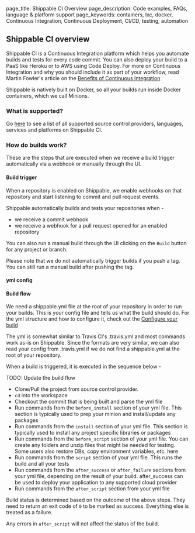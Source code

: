 page_title: Shippable CI Overview
page_description: Code examples, FAQs, language & platform support
page_keywords: containers, lxc, docker, Continuous Integration, Continuous Deployment, CI/CD, testing, automation

## Shippable CI overview

Shippable CI is a Continuous Integration platform which helps you automate builds and tests for every code commit. You can also deploy your build to a PaaS like Heroku or to AWS using Code Deploy. For more on Continuous Integration and why you should include it as part of your workflow, read Martin Fowler's article on the [Benefits of Continuous Integration](http://martinfowler.com/articles/continuousIntegration.html#BenefitsOfContinuousIntegration)

Shippable is natively built on Docker, so all your builds run inside Docker containers, which we call Minions.

### What is supported?

Go [here](gs_supported.md) to see a list of all supported source control providers, languages, services and platforms on Shippable CI.

### How do builds work?

These are the steps that are executed when we receive a build trigger automatically via a webhook or manually through the UI.

#### Build trigger

When a repository is enabled on Shippable, we enable webhooks on that repository and start listening to commit and pull request events. 

Shippable automatically builds and tests your repositories when -

- we receive a commit webhook 
- we receive a webhook for a pull request opened for an enabled repository

You can also run a manual build through the UI clicking on the `Build` button for any project or branch.

Please note that we do not automatically trigger builds if you push a tag. You can still run a manual build after pushing the tag. 

#### yml config

#### Build flow

We need a shippable.yml file at the root of your repository in order to run your builds. This is your config file and tells us what the build should do. For the yml structure and how to configure it, check out the [Configure your build](ci_configure.md)

The yml is somewhat similar to Travis CI's .travis.yml and most commands work as-is on Shippable. Since the formats are very similar, we can also read your config from .travis.yml if we do not find a shippable.yml at the root of your repository.

When a build is triggered, it is executed in the sequence below -

TODO: Update the build flow

- Clone/Pull the project from source control provider.
- `cd` into the workspace
- Checkout the commit that is being built and parse the yml file
- Run commands from the `before_install` section of your yml file. This section is typically used to prep your minion and install/update any packages
- Run commands from the `install` section of your yml file. This section is typically used to install any project specific libraries or packages
- Run commands from the `before_script` section of your yml file. You can create any folders and unzip files that might be needed for testing. Some users also restore DBs, copy environment variables, etc. here
- Run commands from the `script` section of your yml file. This runs the build and all your tests
- Run commands from the `after_success` or `after_failure` sections from your yml file, depending on the result of your build. after_success can be used to deploy your application to any supported cloud provider
- Run commands from the `after_script` section from your yml file

Build status is determined based on the outcome of the above steps. They need to return an exit code of `0` to be marked as success. Everything else is treated as a failure.

Any errors in `after_script` will not affect the status of the build.



